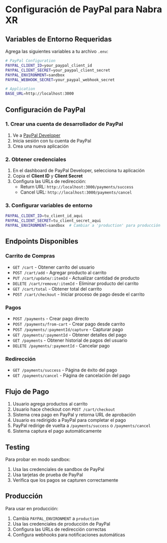 # Configuración de PayPal para Nabra XR

## Variables de Entorno Requeridas

Agrega las siguientes variables a tu archivo `.env`:

```bash
# PayPal Configuration
PAYPAL_CLIENT_ID=your_paypal_client_id
PAYPAL_CLIENT_SECRET=your_paypal_client_secret
PAYPAL_ENVIRONMENT=sandbox
PAYPAL_WEBHOOK_SECRET=your_paypal_webhook_secret

# Application
BASE_URL=http://localhost:3000
```

## Configuración de PayPal

### 1. Crear una cuenta de desarrollador de PayPal

1. Ve a [PayPal Developer](https://developer.paypal.com/)
2. Inicia sesión con tu cuenta de PayPal
3. Crea una nueva aplicación

### 2. Obtener credenciales

1. En el dashboard de PayPal Developer, selecciona tu aplicación
2. Copia el **Client ID** y **Client Secret**
3. Configura las URLs de redirección:
   - Return URL: `http://localhost:3000/payments/success`
   - Cancel URL: `http://localhost:3000/payments/cancel`

### 3. Configurar variables de entorno

```bash
PAYPAL_CLIENT_ID=tu_client_id_aqui
PAYPAL_CLIENT_SECRET=tu_client_secret_aqui
PAYPAL_ENVIRONMENT=sandbox  # Cambiar a 'production' para producción
```

## Endpoints Disponibles

### Carrito de Compras

- `GET /cart` - Obtener carrito del usuario
- `POST /cart/add` - Agregar producto al carrito
- `PUT /cart/update/:itemId` - Actualizar cantidad de producto
- `DELETE /cart/remove/:itemId` - Eliminar producto del carrito
- `GET /cart/total` - Obtener total del carrito
- `POST /cart/checkout` - Iniciar proceso de pago desde el carrito

### Pagos

- `POST /payments` - Crear pago directo
- `POST /payments/from-cart` - Crear pago desde carrito
- `POST /payments/:paymentId/capture` - Capturar pago
- `GET /payments/:paymentId` - Obtener detalles del pago
- `GET /payments` - Obtener historial de pagos del usuario
- `DELETE /payments/:paymentId` - Cancelar pago

### Redirección

- `GET /payments/success` - Página de éxito del pago
- `GET /payments/cancel` - Página de cancelación del pago

## Flujo de Pago

1. Usuario agrega productos al carrito
2. Usuario hace checkout con `POST /cart/checkout`
3. Sistema crea pago en PayPal y retorna URL de aprobación
4. Usuario es redirigido a PayPal para completar el pago
5. PayPal redirige de vuelta a `/payments/success` o `/payments/cancel`
6. Sistema captura el pago automáticamente

## Testing

Para probar en modo sandbox:

1. Usa las credenciales de sandbox de PayPal
2. Usa tarjetas de prueba de PayPal
3. Verifica que los pagos se capturen correctamente

## Producción

Para usar en producción:

1. Cambia `PAYPAL_ENVIRONMENT` a `production`
2. Usa las credenciales de producción de PayPal
3. Configura las URLs de redirección correctas
4. Configura webhooks para notificaciones automáticas



